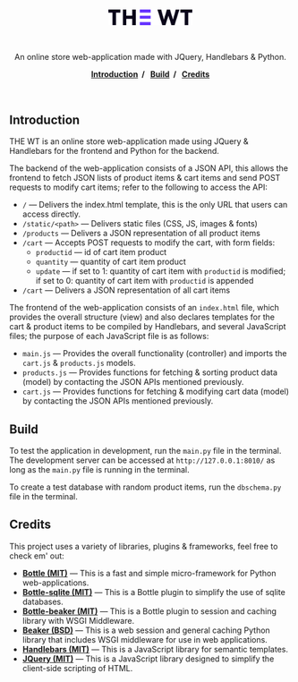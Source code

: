 <br>
<p align="center">
    <img alt="The WT" src="/static/img/logo.png" width="150px">
</p>
<br>
<p align="center">
  An online store web-application made with JQuery, Handlebars & Python.
</p>
<p align="center">
  <b>
    <a href="#introduction">Introduction</a>&nbsp;&nbsp;/&nbsp;&nbsp;
    <a href="#build">Build</a>&nbsp;&nbsp;/&nbsp;&nbsp;
    <a href="#credits">Credits</a>
  </b>
</p>
<br>

Introduction
------------

THE WT is an online store web-application made using JQuery & Handlebars for the frontend and Python for the backend.

The backend of the web-application consists of a JSON API, this allows the frontend to fetch JSON lists of product items & cart items and send POST requests to modify cart items; refer to the following to access the API:

* `/` — Delivers the index.html template, this is the only URL that users can access directly.
* `/static/<path>` — Delivers static files (CSS, JS, images & fonts)
* `/products` — Delivers a JSON representation of all product items
* `/cart` — Accepts POST requests to modify the cart, with form fields:
  * `productid` — id of cart item product
  * `quantity` — quantity of cart item product
  * `update` — if set to 1: quantity of cart item with `productid` is modified; if set to 0: quantity of cart item with `productid` is appended
* `/cart` — Delivers a JSON representation of all cart items

The frontend of the web-application consists of an `index.html` file, which provides the overall structure (view) and also declares templates for the cart & product items to be compiled by Handlebars, and several JavaScript files; the purpose of each JavaScript file is as follows:
* `main.js` — Provides the overall functionality (controller) and imports the `cart.js` & `products.js` models.
* `products.js` — Provides functions for fetching & sorting product data (model) by contacting the JSON APIs mentioned previously.
* `cart.js` — Provides functions for fetching & modifying cart data (model) by contacting the JSON APIs mentioned previously.


Build
-----

To test the application in development, run the `main.py` file in the terminal. The development server can be accessed at `http://127.0.0.1:8010/` as long as the `main.py` file is running in the terminal.

To create a test database with random product items, run the `dbschema.py` file in the terminal.


Credits
-------

This project uses a variety of libraries, plugins & frameworks, feel free to check em' out:
* [**Bottle (MIT)**](https://github.com/bottlepy/bottle) — This is a fast and simple micro-framework for Python web-applications.
* [**Bottle-sqlite (MIT)**](https://github.com/bottlepy/bottle-sqlite) — This is a Bottle plugin to simplify the use of sqlite databases.
* [**Bottle-beaker (MIT)**](https://github.com/bottlepy/bottle-beaker) — This is a Bottle plugin to session and caching library with WSGI Middleware.
* [**Beaker (BSD)**](https://github.com/bottlepy/bottle-beaker) — This is a web session and general caching Python library that includes WSGI middleware for use in web applications.
* [**Handlebars (MIT)**](https://github.com/wycats/handlebars.js/) — This is a JavaScript library for semantic templates.
* [**JQuery (MIT)**](https://github.com/jquery/jquery) — This is a JavaScript library designed to simplify the client-side scripting of HTML.
